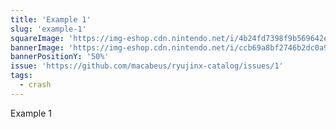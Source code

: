 ```yaml
---
title: 'Example 1'
slug: 'example-1'
squareImage: 'https://img-eshop.cdn.nintendo.net/i/4b24fd7398f9b569642ed7846edf633456dfbf5f85ae98479eaf5c49a797c4d0.jpg'
bannerImage: 'https://img-eshop.cdn.nintendo.net/i/ccb69a8bf2746b2dc0a9b11a9e48c9893baa1631486326f0d681b7a36385221f.jpg'
bannerPositionY: '50%'
issue: 'https://github.com/macabeus/ryujinx-catalog/issues/1'
tags:
  - crash
---
```


Example 1
